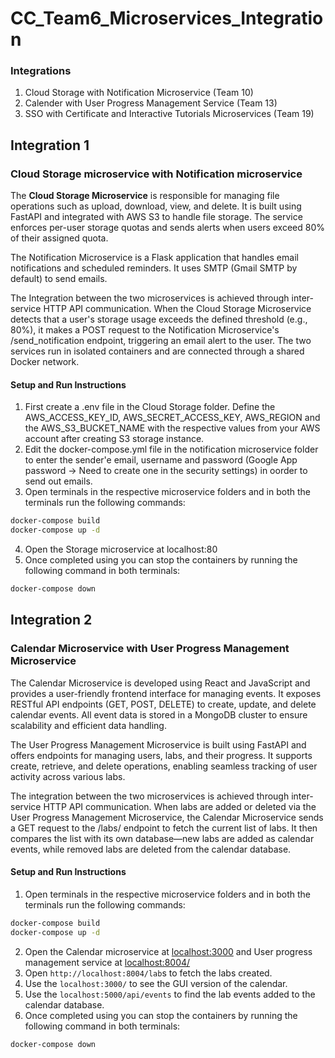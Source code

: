 # CC_Team6_Microservices_Integration

### Integrations
1. Cloud Storage with Notification Microservice (Team 10)
2. Calender with User Progress Management Service (Team 13)
3. SSO with Certificate and Interactive Tutorials Microservices (Team 19)

## Integration 1
### Cloud Storage microservice with Notification microservice

The **Cloud Storage Microservice** is responsible for managing file operations such as upload, download, view, and delete. It is built using FastAPI and integrated with AWS S3 to handle file storage. The service enforces per-user storage quotas and sends alerts when users exceed 80% of their assigned quota.

The Notification Microservice is a Flask application that handles email notifications and scheduled reminders. It uses SMTP (Gmail SMTP by default) to send emails.

The Integration between the two microservices is achieved through inter-service HTTP API communication. When the Cloud Storage Microservice detects that a user's storage usage exceeds the defined threshold (e.g., 80%), it makes a POST request to the Notification Microservice's /send_notification endpoint, triggering an email alert to the user. The two services run in isolated containers and are connected through a shared Docker network.

#### Setup and Run Instructions
1. First create a .env file in the Cloud Storage folder. Define the AWS_ACCESS_KEY_ID, AWS_SECRET_ACCESS_KEY, AWS_REGION and the AWS_S3_BUCKET_NAME with the respective values from your AWS account after creating S3 storage instance.
2. Edit the docker-compose.yml file in the notification microservice folder to enter the sender'e email, username and password (Google App password -> Need to create one in the security settings) in oorder to send out emails.
3. Open terminals in the respective microservice folders and in both the terminals run the following commands:
```bash
docker-compose build
docker-compose up -d
```
4. Open the Storage microservice at localhost:80
5. Once completed using you can stop the containers by running the following command in both terminals:
```bash
docker-compose down
```

## Integration 2
### Calendar Microservice with User Progress Management Microservice

The Calendar Microservice is developed using React and JavaScript and provides a user-friendly frontend interface for managing events. It exposes RESTful API endpoints (GET, POST, DELETE) to create, update, and delete calendar events. All event data is stored in a MongoDB cluster to ensure scalability and efficient data handling.

The User Progress Management Microservice is built using FastAPI and offers endpoints for managing users, labs, and their progress. It supports create, retrieve, and delete operations, enabling seamless tracking of user activity across various labs.

The integration between the two microservices is achieved through inter-service HTTP API communication. When labs are added or deleted via the User Progress Management Microservice, the Calendar Microservice sends a GET request to the /labs/ endpoint to fetch the current list of labs. It then compares the list with its own database—new labs are added as calendar events, while removed labs are deleted from the calendar database.

#### Setup and Run Instructions
1. Open terminals in the respective microservice folders and in both the terminals run the following commands:
```bash
docker-compose build
docker-compose up -d
```
2. Open the Calendar microservice at [localhost:3000](http://localhost:3000/) and User progress management service at [localhost:8004/](http://localhost:8004/docs#/default)
3. Open  ```http://localhost:8004/lab```s to fetch the labs created.
4. Use the ```localhost:3000/``` to see the GUI version of the calendar.
5. Use the ```localhost:5000/api/events``` to find the lab events added to the calendar database.
6. Once completed using you can stop the containers by running the following command in both terminals:
```bash
docker-compose down
```
